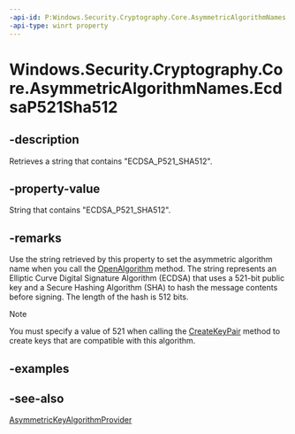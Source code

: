 ```yaml
---
-api-id: P:Windows.Security.Cryptography.Core.AsymmetricAlgorithmNames.EcdsaP521Sha512
-api-type: winrt property
---
```


<!-- Property syntax
public string EcdsaP521Sha512 { get; }
-->

# Windows.Security.Cryptography.Core.AsymmetricAlgorithmNames.EcdsaP521Sha512

## -description
Retrieves a string that contains "ECDSA_P521_SHA512".

## -property-value
String that contains "ECDSA_P521_SHA512".

## -remarks
Use the string retrieved by this property to set the asymmetric algorithm name when you call the [OpenAlgorithm](asymmetrickeyalgorithmprovider_openalgorithm_637226074.md) method. The string represents an Elliptic Curve Digital Signature Algorithm (ECDSA) that uses a 521-bit public key and a Secure Hashing Algorithm (SHA) to hash the message contents before signing. The length of the hash is 512 bits.

> [!NOTE]
> You must specify a value of 521 when calling the [CreateKeyPair](asymmetrickeyalgorithmprovider_createkeypair_920965104.md) method to create keys that are compatible with this algorithm.

## -examples

## -see-also
[AsymmetricKeyAlgorithmProvider](asymmetrickeyalgorithmprovider.md)
